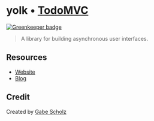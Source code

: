 # yolk • [TodoMVC](http://todomvc.com)

[![Greenkeeper badge](https://badges.greenkeeper.io/knpwrs/yolk-todomvc.svg)](https://greenkeeper.io/)

> A library for building asynchronous user interfaces.


## Resources

- [Website](https://github.com/BrewhouseTeam/yolk)
- [Blog](http://brewhouse.io/blog)


## Credit

Created by [Gabe Scholz](http://www.github.com/garbles)
